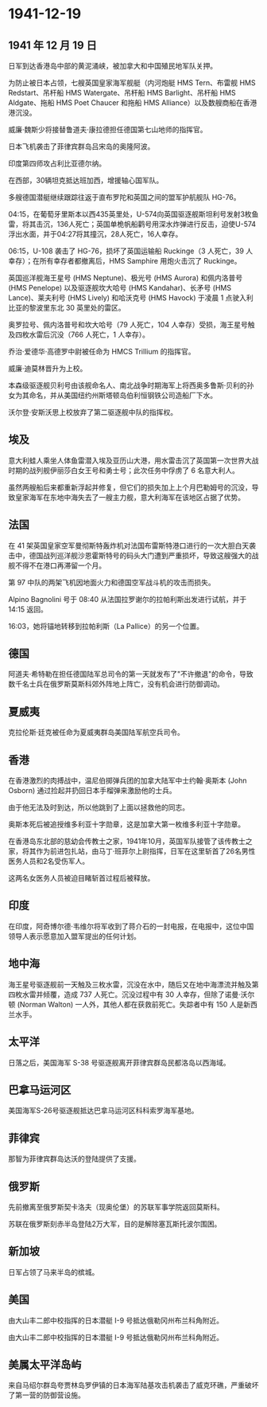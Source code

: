 # 1941-12-19

## 1941 年 12 月 19 日

日军到达香港岛中部的黄泥涌峡，被加拿大和中国殖民地军队关押。

为防止被日本占领，七艘英国皇家海军舰艇（内河炮艇 HMS Tern、布雷舰 HMS
Redstart、吊杆船 HMS Watergate、吊杆船 HMS Barlight、吊杆船 HMS
Aldgate、拖船 HMS Poet Chaucer 和拖船 HMS
Alliance）以及数艘商船在香港港沉没。

威廉·魏斯少将接替鲁道夫·康拉德担任德国第七山地师的指挥官。

日本飞机袭击了菲律宾群岛吕宋岛的奥隆阿波。

印度第四师攻占利比亚德尔纳。

在西部，30辆坦克抵达班加西，增援轴心国军队。

多艘德国潜艇继续跟踪往返于直布罗陀和英国之间的盟军护航舰队 HG-76。

04:15，在葡萄牙里斯本以西435英里处，U-574向英国驱逐舰斯坦利号发射3枚鱼雷，将其击沉，136人死亡；英国单桅帆船鹳号用深水炸弹进行反击，迫使U-574浮出水面，并于04:27将其撞沉，28人死亡，16人幸存。

06:15，U-108 袭击了 HG-76，损坏了英国运输船 Ruckinge（3 人死亡，39
人幸存）；在所有幸存者都撤离后，HMS Samphire 用炮火击沉了 Ruckinge。

英国巡洋舰海王星号 (HMS Neptune)、极光号 (HMS Aurora) 和佩内洛普号 (HMS
Penelope) 以及驱逐舰坎大哈号 (HMS Kandahar)、长矛号 (HMS
Lance)、莱夫利号 (HMS Lively) 和哈沃克号 (HMS Havock) 于凌晨 1
点驶入利比亚的黎波里东北 30 英里处的雷区。

奥罗拉号、佩内洛普号和坎大哈号（79 人死亡，104
人幸存）受损，海王星号触及四枚水雷后沉没（766 人死亡，1 人幸存）。

乔治·爱德华·高德罗中尉被任命为 HMCS Trillium 的指挥官。

威廉·迪莫林晋升为上校。

本森级驱逐舰贝利号由该舰命名人、南北战争时期海军上将西奥多鲁斯·贝利的孙女为其命名，并从美国纽约州斯塔顿岛伯利恒钢铁公司造船厂下水。

沃尔登·安斯沃思上校放弃了第二驱逐舰中队的指挥权。

## 埃及

意大利蛙人乘坐人体鱼雷潜入埃及亚历山大港，用水雷击沉了英国第一次世界大战时期的战列舰伊丽莎白女王号和勇士号；此次任务中俘虏了
6 名意大利人。

虽然两艘船后来都重新浮起并修复，但它们的损失加上上个月巴勒姆号的沉没，导致皇家海军在东地中海失去了一艘主力舰，意大利海军在该地区占据了优势。

## 法国

在 41
架英国皇家空军曼彻斯特轰炸机对法国布雷斯特港口进行的一次大胆白天袭击中，德国战列巡洋舰沙恩霍斯特号的码头大门遭到严重损坏，导致这艘强大的战舰不得不在港口再滞留一个月。

第 97 中队的两架飞机因地面火力和德国空军战斗机的攻击而损失。

Alpino Bagnolini 号于 08:40 从法国拉罗谢尔的拉帕利斯出发进行试航，并于
14:15 返回。

16:03，她将锚地转移到拉帕利斯（La Pallice）的另一个位置。

## 德国

阿道夫·希特勒在担任德国陆军总司令的第一天就发布了"不许撤退"的命令，导致数千名士兵在俄罗斯莫斯科郊外阵地上阵亡，没有机会进行防御调动。

## 夏威夷

克拉伦斯·廷克被任命为夏威夷群岛美国陆军航空兵司令。

## 香港

在香港激烈的肉搏战中，温尼伯掷弹兵团的加拿大陆军中士约翰·奥斯本 (John
Osborn) 通过捡起并扔回日本手榴弹来激励他的士兵。

由于他无法及时到达，所以他跳到了上面以拯救他的同志。

奥斯本死后被追授维多利亚十字勋章，这是加拿大第一枚维多利亚十字勋章。

在香港岛东北部的慈幼会传教士之家，1941年10月，英国军队接管了该传教士之家，将其作为前进包扎站，由马丁·班菲尔上尉指挥，日军在这里斩首了26名男性医务人员和2名受伤军人。

这两名女医务人员被迫目睹斩首过程后被释放。

## 印度

在印度，阿奇博尔德·韦维尔将军收到了蒋介石的一封电报，在电报中，这位中国领导人表示愿意加入盟军提出的任何计划。

## 地中海

海王星号驱逐舰前一天触及三枚水雷，沉没在水中，随后又在地中海漂流并触及第四枚水雷并倾覆，造成
737 人死亡。沉没过程中有 30 人幸存，但除了诺曼·沃尔顿 (Norman Walton)
一人外，其他人都在获救前死亡。失踪者中有 150 人是新西兰水手。

## 太平洋

日落之后，美国海军 S-38 号驱逐舰离开菲律宾群岛民都洛岛以西海域。

## 巴拿马运河区

美国海军S-26号驱逐舰抵达巴拿马运河区科科索罗海军基地。

## 菲律宾

那智为菲律宾群岛达沃的登陆提供了支援。

## 俄罗斯

先前撤离至俄罗斯契卡洛夫（现奥伦堡）的苏联军事学院返回莫斯科。

苏联在俄罗斯刻赤半岛登陆2万大军，目的是解除塞瓦斯托波尔围困。

## 新加坡

日军占领了马来半岛的槟城。

## 美国

由大山丰二郎中校指挥的日本潜艇 I-9 号抵达俄勒冈州布兰科角附近。

由大山丰二郎中校指挥的日本潜艇 I-9 号抵达俄勒冈州布兰科角附近。

## 美属太平洋岛屿

来自马绍尔群岛夸贾林岛罗伊镇的日本海军陆基攻击机袭击了威克环礁，严重破坏了第一营的防御营设施。


